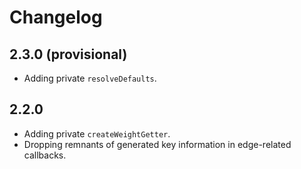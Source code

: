 # Changelog

## 2.3.0 (provisional)

- Adding private `resolveDefaults`.

## 2.2.0

- Adding private `createWeightGetter`.
- Dropping remnants of generated key information in edge-related callbacks.
